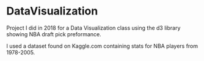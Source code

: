 # DataVisualization
Project I did in 2018 for a Data Visualization class using the d3 library showing NBA draft pick preformance.

I used a dataset found on Kaggle.com containing stats for NBA players from 1978-2005.

